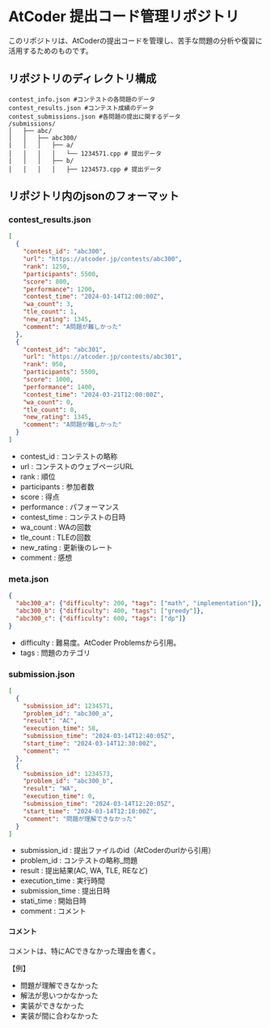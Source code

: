 # AtCoder 提出コード管理リポジトリ

このリポジトリは、AtCoderの提出コードを管理し、苦手な問題の分析や復習に活用するためのものです。

## リポジトリのディレクトリ構成
```
contest_info.json #コンテストの各問題のデータ
contest_results.json #コンテスト成績のデータ
contest_submissions.json #各問題の提出に関するデータ
/submissions/
│   ├── abc/
│   │   ├── abc300/
|   │   │   ├── a/
│   │   │   │   └── 1234571.cpp # 提出データ
|   │   │   ├── b/
│   │   │   │   ├── 1234573.cpp # 提出データ
```

## リポジトリ内のjsonのフォーマット

### contest_results.json

```json
[
  {
    "contest_id": "abc300",
    "url": "https://atcoder.jp/contests/abc300",
    "rank": 1250,
    "participants": 5500,
    "score": 800,
    "performance": 1200,
    "contest_time": "2024-03-14T12:00:00Z",
    "wa_count": 3,
    "tle_count": 1,
    "new_rating": 1345,
    "comment": "A問題が難しかった"
  },
  {
    "contest_id": "abc301",
    "url": "https://atcoder.jp/contests/abc301",
    "rank": 950,
    "participants": 5500,
    "score": 1000,
    "performance": 1400,
    "contest_time": "2024-03-21T12:00:00Z",
    "wa_count": 0,
    "tle_count": 0,
    "new_rating": 1345,
    "comment": "A問題が難しかった"
  }
]
```

- contest_id : コンテストの略称
- url : コンテストのウェブページURL
- rank : 順位
- participants : 参加者数
- score : 得点
- performance : パフォーマンス
- contest_time : コンテストの日時
- wa_count : WAの回数
- tle_count : TLEの回数
- new_rating : 更新後のレート
- comment : 感想

### meta.json

```json
{
  "abc300_a": {"difficulty": 200, "tags": ["math", "implementation"]},
  "abc300_b": {"difficulty": 400, "tags": ["greedy"]},
  "abc300_c": {"difficulty": 600, "tags": ["dp"]}
}
```

- difficulty : 難易度。AtCoder Problemsから引用。
- tags : 問題のカテゴリ

### submission.json

```json
[
  {
    "submission_id": 1234571,
    "problem_id": "abc300_a",
    "result": "AC",
    "execution_time": 58,
    "submission_time": "2024-03-14T12:40:05Z",
    "start_time": "2024-03-14T12:30:00Z", 
    "comment": ""
  },
  {
    "submission_id": 1234573,
    "problem_id": "abc300_b",
    "result": "WA",
    "execution_time": 0,
    "submission_time": "2024-03-14T12:20:05Z",
    "start_time": "2024-03-14T12:10:00Z",
    "comment": "問題が理解できなかった"
  }
]
```

- submission_id : 提出ファイルのid（AtCoderのurlから引用）
- problem_id : コンテストの略称_問題
- result : 提出結果(AC, WA, TLE, REなど)
- execution_time : 実行時間
- submission_time : 提出日時
- stati_time : 開始日時
- comment : コメント

#### コメント

コメントは、特にACできなかった理由を書く。

【例】

- 問題が理解できなかった
- 解法が思いつかなかった
- 実装ができなかった
- 実装が間に合わなかった
